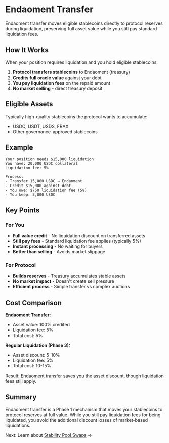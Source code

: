 # Endaoment Transfer

Endaoment transfer moves eligible stablecoins directly to protocol reserves during liquidation, preserving full asset value while you still pay standard liquidation fees.

## How It Works

When your position requires liquidation and you hold eligible stablecoins:

1. **Protocol transfers stablecoins** to Endaoment (treasury)
2. **Credits full oracle value** against your debt
3. **You pay liquidation fees** on the repaid amount
4. **No market selling** - direct treasury deposit

## Eligible Assets

Typically high-quality stablecoins the protocol wants to accumulate:
- USDC, USDT, USDS, FRAX
- Other governance-approved stablecoins

## Example

```
Your position needs $15,000 liquidation
You have: 20,000 USDC collateral
Liquidation fee: 5%

Process:
- Transfer 15,000 USDC → Endaoment
- Credit $15,000 against debt
- You owe: $750 liquidation fee (5%)
- You keep: 5,000 USDC
```

## Key Points

### For You
- **Full value credit** - No liquidation discount on transferred assets
- **Still pay fees** - Standard liquidation fee applies (typically 5%)
- **Instant processing** - No waiting for buyers
- **Better than selling** - Avoids market slippage

### For Protocol
- **Builds reserves** - Treasury accumulates stable assets
- **No market impact** - Doesn't create sell pressure
- **Efficient process** - Simple transfer vs complex auctions

## Cost Comparison

**Endaoment Transfer:**
- Asset value: 100% credited
- Liquidation fee: 5%
- Total cost: 5%

**Regular Liquidation (Phase 3):**
- Asset discount: 5-10%
- Liquidation fee: 5%
- Total cost: 10-15%

Result: Endaoment transfer saves you the asset discount, though liquidation fees still apply.

## Summary

Endaoment transfer is a Phase 1 mechanism that moves your stablecoins to protocol reserves at full value. While you still pay liquidation fees for being liquidated, you avoid the additional discount losses of market-based liquidations.

Next: Learn about [Stability Pool Swaps](stability-pool-swaps.md) →